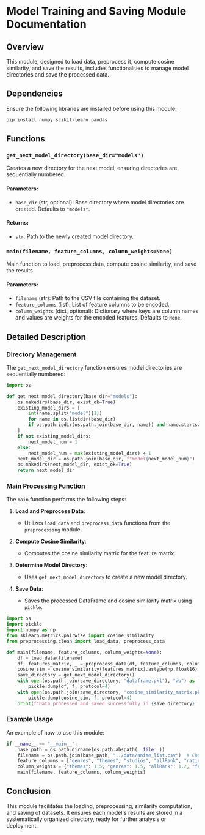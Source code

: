 
# Model Training and Saving Module Documentation

## Overview

This module, designed to load data, preprocess it, compute cosine similarity, and save the results, includes functionalities to manage model directories and save the processed data.

## Dependencies

Ensure the following libraries are installed before using this module:

```bash
pip install numpy scikit-learn pandas
```

## Functions

### `get_next_model_directory(base_dir="models")`

Creates a new directory for the next model, ensuring directories are sequentially numbered.

#### Parameters:
- `base_dir` (str, optional): Base directory where model directories are created. Defaults to `"models"`.

#### Returns:
- `str`: Path to the newly created model directory.

### `main(filename, feature_columns, column_weights=None)`

Main function to load, preprocess data, compute cosine similarity, and save the results.

#### Parameters:
- `filename` (str): Path to the CSV file containing the dataset.
- `feature_columns` (list): List of feature columns to be encoded.
- `column_weights` (dict, optional): Dictionary where keys are column names and values are weights for the encoded features. Defaults to `None`.

## Detailed Description

### Directory Management

The `get_next_model_directory` function ensures model directories are sequentially numbered:

```python
import os

def get_next_model_directory(base_dir="models"):
    os.makedirs(base_dir, exist_ok=True)
    existing_model_dirs = [
        int(name.split("model")[1])
        for name in os.listdir(base_dir)
        if os.path.isdir(os.path.join(base_dir, name)) and name.startswith("model")
    ]
    if not existing_model_dirs:
        next_model_num = 1
    else:
        next_model_num = max(existing_model_dirs) + 1
    next_model_dir = os.path.join(base_dir, f"model{next_model_num}")
    os.makedirs(next_model_dir, exist_ok=True)
    return next_model_dir
```

### Main Processing Function

The `main` function performs the following steps:

1. **Load and Preprocess Data**:
    - Utilizes `load_data` and `preprocess_data` functions from the `preprocessing` module.

2. **Compute Cosine Similarity**:
    - Computes the cosine similarity matrix for the feature matrix.

3. **Determine Model Directory**:
    - Uses `get_next_model_directory` to create a new model directory.

4. **Save Data**:
    - Saves the processed DataFrame and cosine similarity matrix using `pickle`.

```python
import os
import pickle
import numpy as np
from sklearn.metrics.pairwise import cosine_similarity
from preprocessing.clean import load_data, preprocess_data

def main(filename, feature_columns, column_weights=None):
    df = load_data(filename)
    df, features_matrix, _ = preprocess_data(df, feature_columns, column_weights)
    cosine_sim = cosine_similarity(features_matrix).astype(np.float16)
    save_directory = get_next_model_directory()
    with open(os.path.join(save_directory, "dataframe.pkl"), "wb") as f:
        pickle.dump(df, f, protocol=4)
    with open(os.path.join(save_directory, "cosine_similarity_matrix.pkl"), "wb") as f:
        pickle.dump(cosine_sim, f, protocol=4)
    print(f"Data processed and saved successfully in {save_directory}! Well done :)")
```

### Example Usage

An example of how to use this module:

```python
if __name__ == "__main__":
    base_path = os.path.dirname(os.path.abspath(__file__))
    filename = os.path.join(base_path, "../data/anime_list.csv")  # Change this to your dataset path
    feature_columns = ["genres", "themes", "studios", "allRank", "rating", "favorites"]  # Change these columns as needed
    column_weights = {"themes": 1.5, "genres": 1.5, "allRank": 1.2, "favorites": 1.2}  # Adjust weights as needed
    main(filename, feature_columns, column_weights)
```

## Conclusion

This module facilitates the loading, preprocessing, similarity computation, and saving of datasets. It ensures each model's results are stored in a systematically organized directory, ready for further analysis or deployment.
